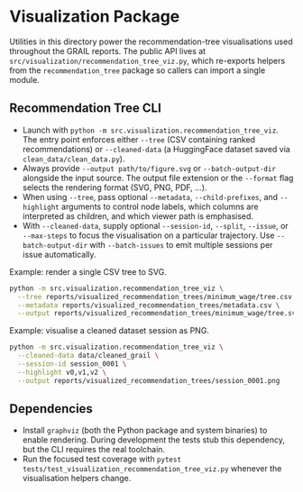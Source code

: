 # Visualization Package

Utilities in this directory power the recommendation-tree visualisations used
throughout the GRAIL reports. The public API lives at
`src/visualization/recommendation_tree_viz.py`, which re-exports helpers from
the `recommendation_tree` package so callers can import a single module.

## Recommendation Tree CLI
- Launch with `python -m src.visualization.recommendation_tree_viz`. The entry
  point enforces either `--tree` (CSV containing ranked recommendations) or
  `--cleaned-data` (a HuggingFace dataset saved via `clean_data/clean_data.py`).
- Always provide `--output path/to/figure.svg` or `--batch-output-dir`
  alongside the input source. The output file extension or the `--format`
  flag selects the rendering format (SVG, PNG, PDF, ...).
- When using `--tree`, pass optional `--metadata`, `--child-prefixes`, and
  `--highlight` arguments to control node labels, which columns are interpreted
  as children, and which viewer path is emphasised.
- With `--cleaned-data`, supply optional `--session-id`, `--split`, `--issue`,
  or `--max-steps` to focus the visualisation on a particular trajectory. Use
  `--batch-output-dir` with `--batch-issues` to emit multiple sessions per
  issue automatically.

Example: render a single CSV tree to SVG.

```bash
python -m src.visualization.recommendation_tree_viz \
  --tree reports/visualized_recommendation_trees/minimum_wage/tree.csv \
  --metadata reports/visualized_recommendation_trees/metadata.csv \
  --output reports/visualized_recommendation_trees/minimum_wage/tree.svg
```

Example: visualise a cleaned dataset session as PNG.

```bash
python -m src.visualization.recommendation_tree_viz \
  --cleaned-data data/cleaned_grail \
  --session-id session_0001 \
  --highlight v0,v1,v2 \
  --output reports/visualized_recommendation_trees/session_0001.png
```

## Dependencies
- Install `graphviz` (both the Python package and system binaries) to enable
  rendering. During development the tests stub this dependency, but the CLI
  requires the real toolchain.
- Run the focused test coverage with
  `pytest tests/test_visualization_recommendation_tree_viz.py` whenever the
  visualisation helpers change.
